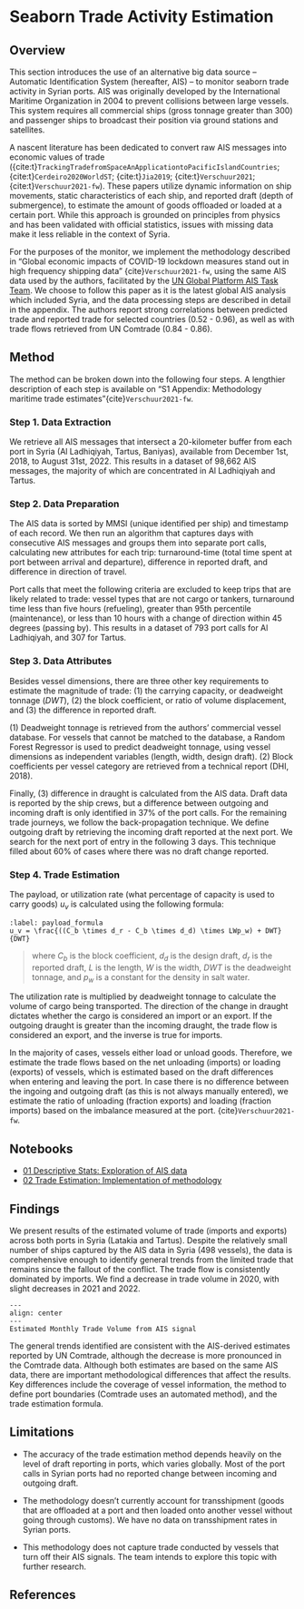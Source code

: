 # Seaborn Trade Activity Estimation

## Overview

This section introduces the use of an alternative big data source – Automatic Identification System (hereafter, AIS) – to monitor seaborn trade activity in Syrian ports. AIS was originally developed by the International Maritime Organization in 2004 to prevent collisions between large vessels. This system requires all commercial ships (gross tonnage greater than 300) and passenger ships to broadcast their position via ground stations and satellites.

A nascent literature has been dedicated to convert raw AIS messages into economic values of trade ({cite:t}`TrackingTradefromSpaceAnApplicationtoPacificIslandCountries`; {cite:t}`Cerdeiro2020WorldST`; {cite:t}`Jia2019`; {cite:t}`Verschuur2021`; {cite:t}`Verschuur2021-fw`). These papers utilize dynamic information on ship movements, static characteristics of each ship, and reported draft (depth of submergence), to estimate the amount of goods offloaded or loaded at a certain port. While this approach is grounded on principles from physics and has been validated with official statistics, issues with missing data make it less reliable in the context of Syria.

For the purposes of the monitor, we implement the methodology described in “Global economic impacts of COVID-19 lockdown measures stand out in high frequency shipping data” {cite}`Verschuur2021-fw`, using the same AIS data used by the authors, facilitated by the [UN Global Platform AIS Task Team](https://unstats.un.org/wiki/display/AIS/AIS+Handbook+Outline). We choose to follow this paper as it is the latest global AIS analysis which included Syria, and the data processing steps are described in detail in the appendix. The authors report strong correlations between predicted trade and reported trade for selected countries (0.52 - 0.96), as well as with trade flows retrieved from UN Comtrade (0.84 - 0.86).

## Method

The method can be broken down into the following four steps. A lengthier description of each step is available on “S1 Appendix: Methodology maritime trade estimates” ​{cite}`Verschuur2021-fw`.

### Step 1. Data Extraction

We retrieve all AIS messages that intersect a 20-kilometer buffer from each port in Syria (Al Ladhiqiyah, Tartus, Baniyas), available from December 1st, 2018, to August 31st, 2022. This results in a dataset of 98,662 AIS messages, the majority of which are concentrated in Al Ladhiqiyah and Tartus.

### Step 2. Data Preparation

The AIS data is sorted by MMSI (unique identified per ship) and timestamp of each record. We then run an algorithm that captures days with consecutive AIS messages and groups them into separate port calls, calculating new attributes for each trip: turnaround-time (total time spent at port between arrival and departure), difference in reported draft, and difference in direction of travel.

Port calls that meet the following criteria are excluded to keep trips that are likely related to trade: vessel types that are not cargo or tankers, turnaround time less than five hours (refueling), greater than 95th percentile (maintenance), or less than 10 hours with a change of direction within 45 degrees (passing by). This results in a dataset of 793 port calls for Al Ladhiqiyah, and 307 for Tartus.

### Step 3. Data Attributes

Besides vessel dimensions, there are three other key requirements to estimate the magnitude of trade: (1) the carrying capacity, or deadweight tonnage ($DWT$), (2) the block coefficient, or ratio of volume displacement, and (3) the difference in reported draft.

(1) Deadweight tonnage is retrieved from the authors’ commercial vessel database. For vessels that cannot be matched to the database, a Random Forest Regressor is used to predict deadweight tonnage, using vessel dimensions as independent variables (length, width, design draft). (2) Block coefficients per vessel category are retrieved from a technical report (DHI, 2018).

Finally, (3) difference in draught is calculated from the AIS data. Draft data is reported by the ship crews, but a difference between outgoing and incoming draft is only identified in 37% of the port calls. For the remaining trade journeys, we follow the back-propagation technique. We define outgoing draft by retrieving the incoming draft reported at the next port. We search for the next port of entry in the following 3 days. This technique filled about 60% of cases where there was no draft change reported.

### Step 4. Trade Estimation

The payload, or utilization rate (what percentage of capacity is used to carry goods) $u_{v}$ is calculated using the following formula:

```{math}
:label: payload_formula
u_v = \frac{((C_b \times d_r - C_b \times d_d) \times LWp_w) + DWT}{DWT}
```

> where $C_{b}$ is the block coefficient, $d_{d}$ is the design draft, $d_r$ is the reported draft, $L$ is the length, $W$ is the width, $DWT$ is the deadweight tonnage, and $p_w$ is a constant for the density in salt water.

The utilization rate is multiplied by deadweight tonnage to calculate the volume of cargo being transported. The direction of the change in draught dictates whether the cargo is considered an import or an export. If the outgoing draught is greater than the incoming draught, the trade flow is considered an export, and the inverse is true for imports.

In the majority of cases, vessels either load or unload goods. Therefore, we estimate the trade flows based on the net unloading (imports) or loading (exports) of vessels, which is estimated based on the draft differences when entering and leaving the port. In case there is no difference between the ingoing and outgoing draft (as this is not always manually entered), we estimate the ratio of unloading (fraction exports) and loading (fraction imports) based on the imbalance measured at the port. {cite}`Verschuur2021-fw`.

## Notebooks

- [01 Descriptive Stats: Exploration of AIS data](01-descriptive-stats.ipynb)
- [02 Trade Estimation: Implementation of methodology](02-trade-estimation.ipynb)

## Findings

We present results of the estimated volume of trade (imports and exports) across both ports in Syria (Latakia and Tartus). Despite the relatively small number of ships captured by the AIS data in Syria (498 vessels), the data is comprehensive enough to identify general trends from the limited trade that remains since the fallout of the conflict. The trade flow is consistently dominated by imports. We find a decrease in trade volume in 2020, with slight decreases in 2021 and 2022.

```{figure} ../../reports/figures/trade-estimates.png
---
align: center
---
Estimated Monthly Trade Volume from AIS signal
```

The general trends identified are consistent with the AIS-derived estimates reported by UN Comtrade, although the decrease is more pronounced in the Comtrade data. Although both estimates are based on the same AIS data, there are important methodological differences that affect the results. Key differences include the coverage of vessel information, the method to define port boundaries (Comtrade uses an automated method), and the trade estimation formula.

## Limitations

- The accuracy of the trade estimation method depends heavily on the level of draft reporting in ports, which varies globally. Most of the port calls in Syrian ports had no reported change between incoming and outgoing draft.

- The methodology doesn’t currently account for transshipment (goods that are offloaded at a port and then loaded onto another vessel without going through customs). We have no data on transshipment rates in Syrian ports.

- This methodology does not capture trade conducted by vessels that turn off their AIS signals. The team intends to explore this topic with further research.

## References

```{bibliography}
```
